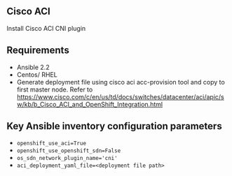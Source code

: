 ## Cisco ACI

Install Cisco ACI CNI plugin

## Requirements

* Ansible 2.2
* Centos/ RHEL
* Generate deployment file using cisco aci acc-provision tool and copy to first master node. 
  Refer to https://www.cisco.com/c/en/us/td/docs/switches/datacenter/aci/apic/sw/kb/b_Cisco_ACI_and_OpenShift_Integration.html


## Key Ansible inventory configuration parameters

* ``openshift_use_aci=True``
* ``openshift_use_openshift_sdn=False``
* ``os_sdn_network_plugin_name='cni'``
* ``aci_deployment_yaml_file=<deployment file path>``
